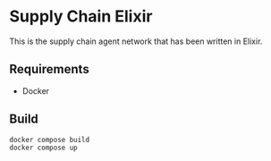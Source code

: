 # Supply Chain Elixir

This is the supply chain agent network that has been written in Elixir.

## Requirements

- Docker

## Build

```sh
docker compose build
docker compose up
```
